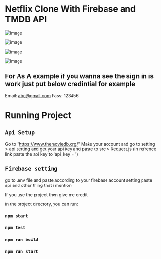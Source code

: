 # Netflix Clone With Firebase and TMDB API

![image](https://github.com/MananPoojara/netflix-clone/assets/104253184/1e7a0eee-8c6c-4b77-af4a-ac0ddc77594c)

![image](https://github.com/MananPoojara/netflix-clone/assets/104253184/83b3b0cd-4d9a-4195-af35-f89f51d69a0f)

![image](https://github.com/MananPoojara/netflix-clone/assets/104253184/fc53872a-6829-4bd8-8f1d-fa69292fa830)

![image](https://github.com/MananPoojara/netflix-clone/assets/104253184/8262910c-cd06-4b4a-89bb-d653967ff9c0)


## For As A example if you wanna see the sign in is work just put below credintial for example
Email: abc@gmail.com
Pass: 123456

# Running Project

## `Api Setup`

Go to "https://www.themoviedb.org/" Make your account and go to setting > api setting and get your api key and paste to src > Request.js (in refrence link paste the api key to 'api_key = ')

## `Firebase setting`

go to .env file and paste according to your firebase account setting paste api and other thing that i mention.

If you use the project then give me credit

In the project directory, you can run:

### `npm start`

### `npm test`

### `npm run build`

### `npm run start`



> > > > > > >
